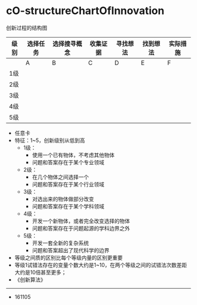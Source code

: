 # cO-structureChartOfInnovation



创新过程的结构图

级别|选择任务|选择搜寻概念|收集证据|寻找想法|找到想法|实际措施
---|---|---|---|---|---|---|
||A|B|C|D|E|F|
1级|
2级|
3级|
4级|
5级|

- 任意卡
- 特征：1~5，创新级别从低到高
	- 1级：
		- 使用一个已有物体，不考虑其他物体
		- 问题和答案存在于某个专业领域
	- 2级：
		- 在几个物体之间选择一个
		- 问题和答案存在于某个行业领域
	- 3级：
		- 对选出来的物体做部分改变
		- 问题和答案存在于某个学科领域
	- 4级：
		- 开发一个新物体，或者完全改变选择的物体
		- 问题和答案存在于问题起源的学科边界之外
	- 5级：
		- 开发一套全新的复杂系统
		- 问题和答案超出了现代科学的边界
- 等级之间质的区别比每个等级内量的区别更重要
- 等级1试错法存在的变量个数大约是1~10，在两个等级之间的试错法次数差距大约是10倍甚至更多；
- 《创新算法》

---

- 161105